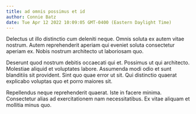 ```yaml
---
title: ad omnis possimus et id
author: Connie Batz
date: Tue Apr 12 2022 10:09:05 GMT-0400 (Eastern Daylight Time)
---
```

Delectus ut illo distinctio cum deleniti neque. Omnis soluta ex autem vitae nostrum. Autem reprehenderit aperiam qui eveniet soluta consectetur aperiam ex. Nobis nostrum architecto ut laboriosam quo.

 Deserunt quod nostrum debitis occaecati qui et. Possimus ut qui architecto. Molestiae aliquid et voluptates labore. Assumenda modi odio et sunt blanditiis sit provident. Sint quo quae error ut sit. Qui distinctio quaerat explicabo voluptas quo et porro maiores sit.

 Repellendus neque reprehenderit quaerat. Iste in facere minima. Consectetur alias ad exercitationem nam necessitatibus. Ex vitae aliquam et mollitia minus quo.